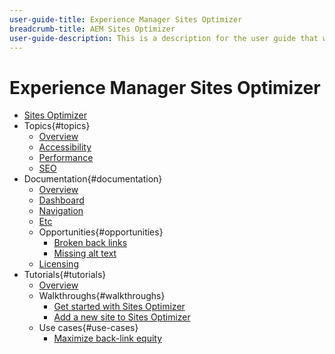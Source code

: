 ```yaml
---
user-guide-title: Experience Manager Sites Optimizer
breadcrumb-title: AEM Sites Optimizer
user-guide-description: This is a description for the user guide that will be displayed on the landing page.
---
```


# Experience Manager Sites Optimizer

+ [Sites Optimizer](overview.md)
+ Topics{#topics}
  + [Overview](./topics/overview.md)
  + [Accessibility](./topics/accessibility.md)
  + [Performance](./topics/performance.md)
  + [SEO](./topics/seo.md)
+ Documentation{#documentation}
  + [Overview](./documentation/overview.md)
  + [Dashboard](./documentation/dashboard.md)
  + [Navigation](./documentation/navigation.md)
  + [Etc](./documentation/etc.md)
  + Opportunities{#opportunities}
    + [Broken back links](./documentation/opportunities/broken-back-links.md)
    + [Missing alt text](./documentation/opportunities/missing-alt-text.md)
  + [Licensing](./documentation/licensing.md)
+ Tutorials{#tutorials}
  + [Overview](./tutorials/overview.md)
  + Walkthroughs{#walkthroughs}
    + [Get started with Sites Optimizer](./tutorials/walkthroughs/get-started.md)
    + [Add a new site to Sites Optimizer](./tutorials/walkthroughs/add-site.md)
  + Use cases{#use-cases}
    + [Maximize back-link equity](./tutorials/use-cases/maximize-back-link-equity.md)
